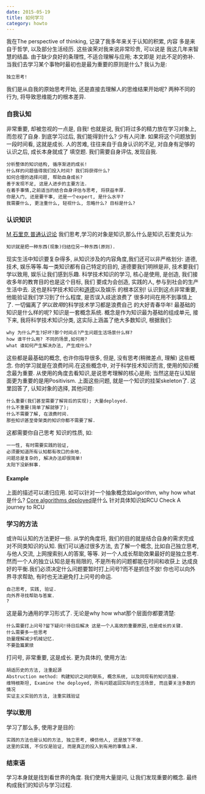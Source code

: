```yaml
---
date: 2015-05-19
title: 如何学习
category: howto
---
```

我在The perspective of thinking, 记录了我多年来关于认知的积累, 内容
多是来自于哲学, 以及部分生活经历. 这些诶荣对我来说非常珍贵, 可以说是
我这几年来智慧的结晶. 由于缺少良好的条理性, 不适合理解与应用; 本文即是
对此不足的弥补.
当我们去学习某个事物时最初也是最为重要的原则是什么?
我认为是:

	独立思考!
我们是从自我的原始思考开始, 还是直接去理解人的思维结果开始呢?
两种不同的行为, 将导致思维能力的根本差异.
### 自我认知
非常重要, 却被忽视的一点是, 自我! 也就是说, 我们将过多的精力放在学习对象上,
而忽视了自身. 到底学习过后, 我们能得到什么? 少有人问津.
如果将这个问题放到一段时间看, 这就是成长.
人的苦难, 往往来自于自身认识的不足, 对自身有足够的认识之后, 成长本身就成了
填空题. 我们需要自身评估, 发现自我.

	分析整体的知识结构, 循序渐进的成长!
	什么样的问题值得我们投入时间? 我们将获得什么?
	如何合理的选择问题, 帮助自身成长?
	善于发现不足, 这是人进步的主要方法.
	在着手事情,之前适当的结合自身评估与思考, 将获益丰厚.
	你是入门, 还是要干事, 还是一个expert, 是什么水平?
	我需要什么, 更注重什么, 轻视什么, 忽略什么? 目标是什么?
### 认识知识
[M 石里克 普通认识论](http://book.douban.com/subject/1443472/)
我们思考,学习的对象是知识,那么什么是知识,石里克认为:

	知识就是把一种东西(现象)归结位另一种东西(原则).
现实生活中知识要复杂得多, 从知识涉及的内容角度,我们还可以非严格划分:
道德, 技术, 娱乐等等.每一类知识都有自己特定的目的, 道德要我们明辨是非,
技术要我们学以致用, 娱乐让我们感到乐趣.
科学技术知识的学习, 核心是使用, 是创造, 我们接收多年的教育目的也是这个目标, 我们
要成为会创造, 实践的人, 参与到社会的生产生活中去.
这也是科学技术知识和[道德](http://www.bilibili.com/sp/%E5%8D%97%E6%96%B9%E5%85%AC%E5%9B%AD)以及娱乐
的根本区别! 认识到这点非常重要, 他能验证我们学习到了什么程度, 是否误入歧途浪费了
很多时间在用不到事情上了. 一切偏离了*学以致用*的科学技术学习都是浪费自己
的大好青春华年!
最基础的知识是什么样的呢? 知识是一套概念系统.
概念是作为知识最为基础的组成单元, 
接下来, 我将科学技术知识分类, 这实际上涵盖了绝大多数知识, 根据我们:

	why 为什么产生?好坏?那个时间点?产生问题生活场景什么样? 
	how 谁干什么用? 不同的场景,如何用?
	what 谁如何产生解决办法, 产生成什么?
这些都是最基础的概念, 也许你指导很多, 但是, 没有思考(稍微差点, 理解) 这些概念.
你的学习就是在浪费时间.在这些概念中, 对于科学技术知识而言, 使用的知识概念最为重要.
从使用的角度去看知识,是说思考理解的核心是用; 当然这是在认知层面更为重要的是用Positivism.
上面这些问题, 就是一个知识的挂架skeleton了.
这里回答了, 认知对象的选择, 其他问题:

	什么重要(我们甚至需要了解背后的实现); 大量deployed. 
	什么不重要(简单了解就够了);
	什么不需要了解, 在浪费时间.
	那些知识甚至骨架类的知识你都不需要了解.
这都需要你自己思考
知识的性质, 如:

	一一性, 有时需要实践的验证, 
	必须要知道所有认知都有改口的余地.
	问题总是复杂的, 解决办法却很简单!
	太阳下没新鲜事.

#### Example
上面的描述可以递归应用.
如可以针对一个抽象概念如algorithm, 
why how what是什么? 
[Core algorithms deployed](http://cstheory.stackexchange.com/questions/19759/core-algorithms-deployed#)是什么
针对具体知识如RCU
Check A journey to RCU

### 学习的方法
或许叫认知的方法更好一些.
从学的角度将, 我们的目的就是结合自身的需求完成对不同类知识的认知.
我们可以通过很多方法, 去了解一个概念, 比如自己独立思考, 与他人交流,
上网搜索别人的答案, 等等. 对一个人成长帮助效果最好的是独立思考.
然而一个人的独立认知总是有局限的, 不是所有的问题都能在时间和收获上
达成良好的平衡.我们必须决定什么问题要暂时打上问号?而不是抓住不放!
你也可以向外界寻求帮助, 有时也无法避免打上问号的命运.

	自己思考, 实践, 验证.
	向外界寻找帮助与答案.
	?
这是最为通用的学习形式了.
无论是why how what那个层面你都要清楚:

	什么需要打上问号?留下疑问!待日后解决 这是一个人高效的重要原因,也是成长的关键.
	什么需要多一些思考
	劲量理解减少机械记忆.
	不要盈篇累牍
打问号, 非常重要, 这是成长.
更为具体的, 使用方法:

	胡适历史的方法, 注重起源
	Abstruction method: 构建知识之间的联系, 概念系统, 以及同现有的知识连接.
	维特根斯坦, Examine the deployed, 所有问题返回实际的生活场景, 而且要关注多数的情况
	实证主义实验的方法, 注重实践验证
### 学以致用
学习了那么多, 使用才是目的:

	实践的方法也是认知的方法, 独立思考, 模仿他人, 还是放下不做.
	这里的实践, 不仅仅是验证, 而是真正的投入到有用的事情上来.
### 结束语
学习本身就是找到看世界的角度. 
我们使用大量提问, 让我们发现重要的概念.
最终构成我们的知识与学习过程.
